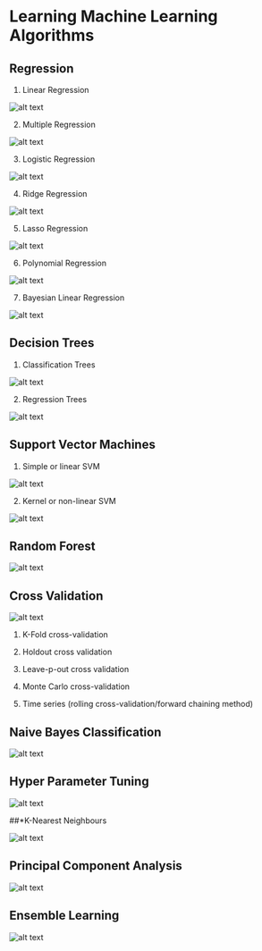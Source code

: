 # Learning Machine Learning Algorithms

## Regression

1) Linear Regression

![alt text](./resources/Linear%20Regression.png "Linear Regression")

2) Multiple Regression

![alt text](./resources/EstimateMultipleLinearRegressionCoefficientsExample_01.png "Multiple Linear Regression")

3) Logistic Regression

![alt text](./resources/logistic-regression.png "Logistic regression")

4) Ridge Regression

![alt text](./resources/Ridge-regression.png "Ridge Regression")

5) Lasso Regression

![alt text](./resources/lasso-regression.png "Lasso Regression")

6) Polynomial Regression

![alt text](./resources/polynomial-regression.png "Polynomial Regression")

7) Bayesian Linear Regression

![alt text](./resources/bayesian-linear-regression.png "Bayesian Linear Regression")

## Decision Trees

1) Classification Trees

![alt text](./resources/classification-tree.png "Classification Tree")

2) Regression Trees

![alt text](./resources/regression-trees.jpg "Regression Trees")

## Support Vector Machines

1) Simple or linear SVM

![alt text](./resources/simple-svm.png "Linear SVM")

2) Kernel or non-linear SVM

![alt text](./resources/kernel-svm.png "Kernel SVM")

## Random Forest

![alt text](./resources/Random-forest.png "Random Forest")

## Cross Validation

![alt text](./resources/K-fold%20cross%20vaslidation.png "K Fold Cross Validation")

1) K-Fold cross-validation

2) Holdout cross validation

3) Leave-p-out cross validation

4) Monte Carlo cross-validation

5) Time series (rolling cross-validation/forward chaining method)

## Naive Bayes Classification

![alt text](./resources/naive-bayes.png "Naive Bayes")

## Hyper Parameter Tuning

![alt text](./resources/hyperparameter-tuning.png "Hyperparameter Tuning")

##*K-Nearest Neighbours

![alt text](./resources/k-nearest-neighbours.png "K-nearest neighbours")

## Principal Component Analysis

![alt text](./resources/principal-component-analysis.png "Principal Component Analysis")

## Ensemble Learning

![alt text](./resources/ensemble-learning.png "Ensemble Learning")
